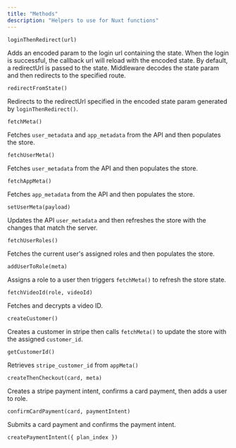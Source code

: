 ```yaml
---
title: "Methods"
description: "Helpers to use for Nuxt functions"
---
```

`loginThenRedirect(url)`

Adds an encoded param to the login url containing the state. When the login is successful, the callback url will reload with the encoded state. By default, a redirectUrl is passed to the state. Middleware decodes the state param and then redirects to the specified route.


`redirectFromState()`

Redirects to the redirectUrl specified in the encoded state param generated by `loginThenRedirect()`.


`fetchMeta()`

Fetches `user_metadata` and `app_metadata` from the API and then populates the store.


`fetchUserMeta()`

Fetches `user_metadata` from the API and then populates the store.


`fetchAppMeta()`

Fetches `app_metadata` from the API and then populates the store.


`setUserMeta(payload)`

Updates the API `user_metadata` and then refreshes the store with the changes that match the server.


`fetchUserRoles()`

Fetches the current user's assigned roles and then populates the store.


`addUserToRole(meta)`

Assigns a role to a user then triggers `fetchMeta()` to refresh the store state.


`fetchVideoId(role, videoId)`

Fetches and decrypts a video ID.


`createCustomer()`

Creates a customer in stripe then calls `fetchMeta()` to update the store with the assigned `customer_id`. 


`getCustomerId()`

Retrieves `stripe_customer_id` from `appMeta()`


`createThenCheckout(card, meta)`

Creates a stripe payment intent, confirms a card payment, then adds a user to role.


`confirmCardPayment(card, paymentIntent)`

Submits a card payment and confirms the payment intent.


`createPaymentIntent({ plan_index })`